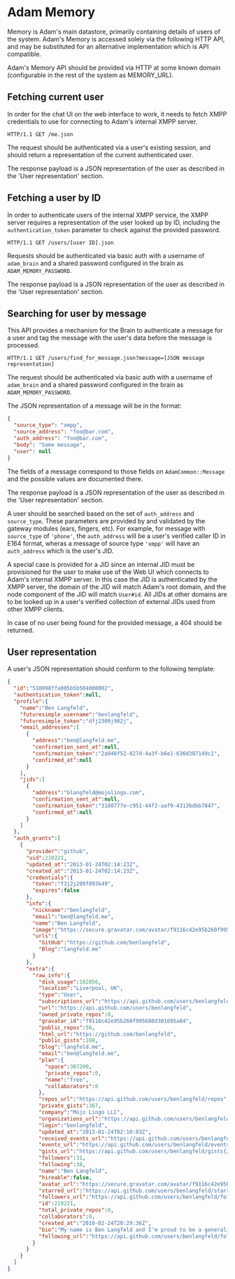 # Adam Memory

Memory is Adam's main datastore, primarily containing details of users of the system. Adam's Memory is accessed solely via the following HTTP API, and may be substituted for an alternative implementation which is API compatible.

Adam's Memory API should be provided via HTTP at some known domain (configurable in the rest of the system as MEMORY_URL).

## Fetching current user

In order for the chat UI on the web interface to work, it needs to fetch XMPP credentials to use for connecting to Adam's internal XMPP server.

`HTTP/1.1 GET /me.json`

The request should be authenticated via a user's existing session, and should return a representation of the current authenticated user.

The response payload is a JSON representation of the user as described in the 'User representation' section.

## Fetching a user by ID

In order to authenticate users of the internal XMPP service, the XMPP server requires a representation of the user looked up by ID, including the `authentication_token` parameter to check against the provided password.

`HTTP/1.1 GET /users/[user ID].json`

Requests should be authenticated via basic auth with a username of `adam_brain` and a shared password configured in the brain as `ADAM_MEMORY_PASSWORD`.

The response payload is a JSON representation of the user as described in the 'User representation' section.

## Searching for user by message

This API provides a mechanism for the Brain to authenticate a message for a user and tag the message with the user's data before the message is processed.

`HTTP/1.1 GET /users/find_for_message.json?message=[JSON message representation]`

The request should be authenticated via basic auth with a username of `adam_brain` and a shared password configured in the brain as `ADAM_MEMORY_PASSWORD`.

The JSON representation of a message will be in the format:

```json
{
  "source_type": "xmpp",
  "source_address": "foo@bar.com",
  "auth_address": "foo@bar.com",
  "body": "Some message",
  "user": null
}
```

The fields of a message correspond to those fields on `AdamCommon::Message` and the possible values are documented there.

The response payload is a JSON representation of the user as described in the 'User representation' section.

A user should be searched based on the set of `auth_address` and `source_type`. These parameters are provided by and validated by the gateway modules (ears, fingers, etc). For example, for message with `source_type` of `'phone'`, the `auth_address` will be a user's verified caller ID in E164 format, wheras a message of source type `'xmpp'` will have an `auth_address` which is the user's JID.

A special case is provided for a JID since an internal JID must be provisioned for the user to make use of the Web UI which connects to Adam's internal XMPP server. In this case the JID is authenticated by the XMPP server, the domain of the JID will match Adam's root domain, and the node component of the JID will match `User#id`. All JIDs at other domains are to be looked up in a user's verified collection of external JIDs used from other XMPP clients.

In case of no user being found for the provided message, a 404 should be returned.

## User representation

A user's JSON representation should conform to the following template:

```json
{
  "id":"510098ffa005b5b504000002",
  "authentication_token":null,
  "profile":{
    "name":"Ben Langfeld",
    "futuresimple_username":"benlangfeld",
    "futuresimple_token":"dfj2309j902j",
    "email_addresses":[
      {
        "address":"ben@langfeld.me",
        "confirmation_sent_at":null,
        "confirmation_token":"2a946f52-027d-4a3f-b6e1-636d387149c1",
        "confirmed_at":null
      }
    ],
    "jids":[
      {
        "address":"blangfeld@mojolingo.com",
        "confirmation_sent_at":null,
        "confirmation_token":"3180777e-c951-44f2-aaf9-4313bdbb7847",
        "confirmed_at":null
      }
    ]
  },
  "auth_grants":[
    {
      "provider":"github",
      "uid":210221,
      "updated_at":"2013-01-24T02:14:23Z",
      "created_at":"2013-01-24T02:14:23Z",
      "credentials":{
        "token":"f3j2j209f093k49",
        "expires":false
      },
      "info":{
        "nickname":"benlangfeld",
        "email":"ben@langfeld.me",
        "name":"Ben Langfeld",
        "image":"https://secure.gravatar.com/avatar/f9116c42e95b260f995680d301695a84?d=https://a248.e.akamai.net/assets.github.com%2Fimages%2Fgravatars%2Fgravatar-user-420.png",
        "urls":{
          "GitHub":"https://github.com/benlangfeld",
          "Blog":"langfeld.me"
        }
      },
      "extra":{
        "raw_info":{
          "disk_usage":102856,
          "location":"Liverpool, UK",
          "type":"User",
          "subscriptions_url":"https://api.github.com/users/benlangfeld/subscriptions",
          "url":"https://api.github.com/users/benlangfeld",
          "owned_private_repos":0,
          "gravatar_id":"f9116c42e95b260f995680d301695a84",
          "public_repos":56,
          "html_url":"https://github.com/benlangfeld",
          "public_gists":108,
          "blog":"langfeld.me",
          "email":"ben@langfeld.me",
          "plan":{
            "space":307200,
            "private_repos":0,
            "name":"free",
            "collaborators":0
          },
          "repos_url":"https://api.github.com/users/benlangfeld/repos",
          "private_gists":367,
          "company":"Mojo Lingo LLC",
          "organizations_url":"https://api.github.com/users/benlangfeld/orgs",
          "login":"benlangfeld",
          "updated_at":"2013-01-24T02:10:03Z",
          "received_events_url":"https://api.github.com/users/benlangfeld/received_events",
          "events_url":"https://api.github.com/users/benlangfeld/events{/privacy}",
          "gists_url":"https://api.github.com/users/benlangfeld/gists{/gist_id}",
          "followers":31,
          "following":38,
          "name":"Ben Langfeld",
          "hireable":false,
          "avatar_url":"https://secure.gravatar.com/avatar/f9116c42e95b260f995680d301695a84?d=https://a248.e.akamai.net/assets.github.com%2Fimages%2Fgravatars%2Fgravatar-user-420.png",
          "starred_url":"https://api.github.com/users/benlangfeld/starred{/owner}{/repo}",
          "followers_url":"https://api.github.com/users/benlangfeld/followers",
          "id":210221,
          "total_private_repos":0,
          "collaborators":0,
          "created_at":"2010-02-24T20:29:36Z",
          "bio":"My name is Ben Langfeld and I'm proud to be a generalist. I don't know everything about anything, but I do know a bit about a lot. You'll find some of it here. Enjoy.",
          "following_url":"https://api.github.com/users/benlangfeld/following"
        }
      }
    }
  ]
}
```
